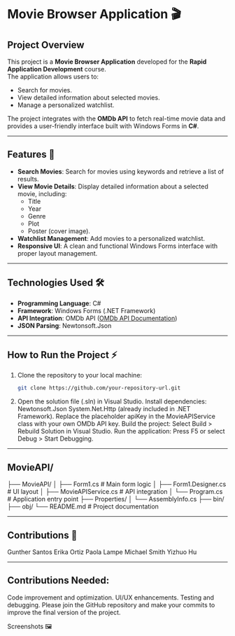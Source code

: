 # Movie Browser Application 🎬

## Project Overview  
This project is a **Movie Browser Application** developed for the **Rapid Application Development** course.  
The application allows users to:  
- Search for movies.  
- View detailed information about selected movies.  
- Manage a personalized watchlist.  

The project integrates with the **OMDb API** to fetch real-time movie data and provides a user-friendly interface built with Windows Forms in **C#**.  

---

## Features 🚀  
- **Search Movies**: Search for movies using keywords and retrieve a list of results.  
- **View Movie Details**: Display detailed information about a selected movie, including:  
  - Title  
  - Year  
  - Genre  
  - Plot  
  - Poster (cover image).  
- **Watchlist Management**: Add movies to a personalized watchlist.  
- **Responsive UI**: A clean and functional Windows Forms interface with proper layout management.  

---

## Technologies Used 🛠️  
- **Programming Language**: C#  
- **Framework**: Windows Forms (.NET Framework)  
- **API Integration**: OMDb API ([OMDb API Documentation](https://www.omdbapi.com/))  
- **JSON Parsing**: Newtonsoft.Json  

---

## How to Run the Project ⚡  
1. Clone the repository to your local machine:  
   ```bash
   git clone https://github.com/your-repository-url.git
2. Open the solution file (.sln) in Visual Studio.
Install dependencies:
Newtonsoft.Json
System.Net.Http (already included in .NET Framework).
Replace the placeholder apiKey in the MovieAPIService class with your own OMDb API key.
Build the project:
Select Build > Rebuild Solution in Visual Studio.
Run the application:
Press F5 or select Debug > Start Debugging.


---
## MovieAPI/
├── MovieAPI/
│   ├── Form1.cs             # Main form logic
│   ├── Form1.Designer.cs    # UI layout
│   ├── MovieAPIService.cs   # API integration
│   └── Program.cs           # Application entry point
├── Properties/
│   └── AssemblyInfo.cs
├── bin/
├── obj/
└── README.md                # Project documentation

---
## Contributions 👥
Gunther Santos
Erika Ortiz
Paola Lampe
Michael Smith
Yizhuo Hu

---
## Contributions Needed:
Code improvement and optimization.
UI/UX enhancements.
Testing and debugging.
Please join the GitHub repository and make your commits to improve the final version of the project.

Screenshots 🖼️
